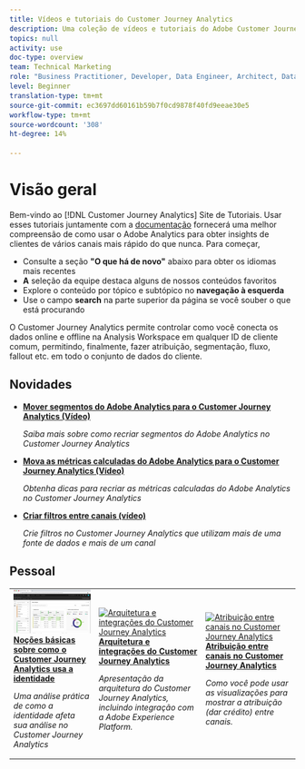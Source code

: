 ```yaml
---
title: Vídeos e tutoriais do Customer Journey Analytics
description: Uma coleção de vídeos e tutoriais do Adobe Customer Journey Analytics.
topics: null
activity: use
doc-type: overview
team: Technical Marketing
role: "Business Practitioner, Developer, Data Engineer, Architect, Data Architect, Administrator, Leader"
level: Beginner
translation-type: tm+mt
source-git-commit: ec3697dd60161b59b7f0cd9878f40fd9eeae30e5
workflow-type: tm+mt
source-wordcount: '308'
ht-degree: 14%

---
```



# Visão geral

Bem-vindo ao [!DNL Customer Journey Analytics] Site de Tutoriais.  Usar esses tutoriais juntamente com a [documentação](https://docs.adobe.com/content/help/pt-BR/analytics-platform/using/cja-landing.html) fornecerá uma melhor compreensão de como usar o Adobe Analytics para obter insights de clientes de vários canais mais rápido do que nunca.  Para começar,

* Consulte a seção **&quot;O que há de novo&quot;** abaixo para obter os idiomas mais recentes
* **A** seleção da equipe destaca alguns de nossos conteúdos favoritos
* Explore o conteúdo por tópico e subtópico no **navegação à esquerda**
* Use o campo **search** na parte superior da página se você souber o que está procurando

O Customer Journey Analytics permite controlar como você conecta os dados online e offline na Analysis Workspace em qualquer ID de cliente comum, permitindo, finalmente, fazer atribuição, segmentação, fluxo, fallout etc. em todo o conjunto de dados do cliente.

## Novidades

* **[Mover segmentos do Adobe Analytics para o Customer Journey Analytics (Vídeo)](/help/moving-adobe-analytics-segments-to-customer-journey-analytics.md)**

   *Saiba mais sobre como recriar segmentos do Adobe Analytics no Customer Journey Analytics*

* **[Mova as métricas calculadas do Adobe Analytics para o Customer Journey Analytics (Vídeo)](/help/moving-your-calculated-metrics-from-adobe-analytics-to-customer-journey-analytics.md)**

   *Obtenha dicas para recriar as métricas calculadas do Adobe Analytics no Customer Journey Analytics*

* **[Criar filtros entre canais (vídeo)](/help/creating-cross-channel-filters-in-customer-journey-analytics.md)**

   *Crie filtros no Customer Journey Analytics que utilizam mais de uma fonte de dados e mais de um canal*

## Pessoal

<table>
<tr>
  <td>
    <a href="/help/understanding-how-customer-journey-analytics-uses-identity.md">
      <img alt="Como entender como o CJA usa a identidade" src="assets/30750.jpg" />
    </a>
    <div>
      <a href="/help/understanding-how-customer-journey-analytics-uses-identity.md">
    <strong>Noções básicas sobre como o Customer Journey Analytics usa a identidade</strong>
    </a>
    </div>
    <p>
    <em>Uma análise prática de como a identidade afeta sua análise no Customer Journey Analytics</em>
    <p>
  </td>
   <td>
    <a href="/help/architecture-and-integrations-of-cja.md">
      <img alt="Arquitetura e integrações do Customer Journey Analytics" src="assets/32483.jpg" />
    </a>
    <div>
      <a href="/help/architecture-and-integrations-of-cja.md">
    <strong>Arquitetura e integrações do Customer Journey Analytics</strong>
    </a>
    </div>
    <p>
    <em>Apresentação da arquitetura do Customer Journey Analytics, incluindo integração com a Adobe Experience Platform.</em>
    <p>
  </td>
  <td>
    <a href="/help/cross-channel-attribution-in-customer-journey-analytics.md">
      <img alt="Atribuição entre canais no Customer Journey Analytics" src="assets/31772.jpg" />
    </a>
    <div>
      <a href="/help/cross-channel-attribution-in-customer-journey-analytics.md">
    <strong>Atribuição entre canais no Customer Journey Analytics</strong>
    </a>
    </div>
    <p>
    <em>Como você pode usar as visualizações para mostrar a atribuição (dar crédito) entre canais.</em>
    <p>
  </td>
</tr>
</table>

